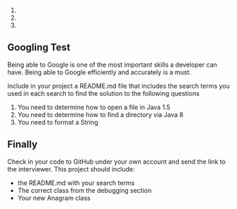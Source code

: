 1. 
2. 
3. 

## Googling Test
Being able to Google is one of the most important skills a developer can have.  Being able to Google efficiently and 
accurately is a must.

Include in your project a README.md file that includes the search terms you used in each search to find the solution to
the following questions

1. You need to determine how to open a file in Java 1.5
2. You need to determine how to find a directory via Java 8
3. You need to format a String

## Finally 
Check in your code to GitHub under your own account and send the link to the interviewer.
This project should include:
 * the README.md with your search terms
 * The correct class from the debugging section
 * Your new Anagram class
